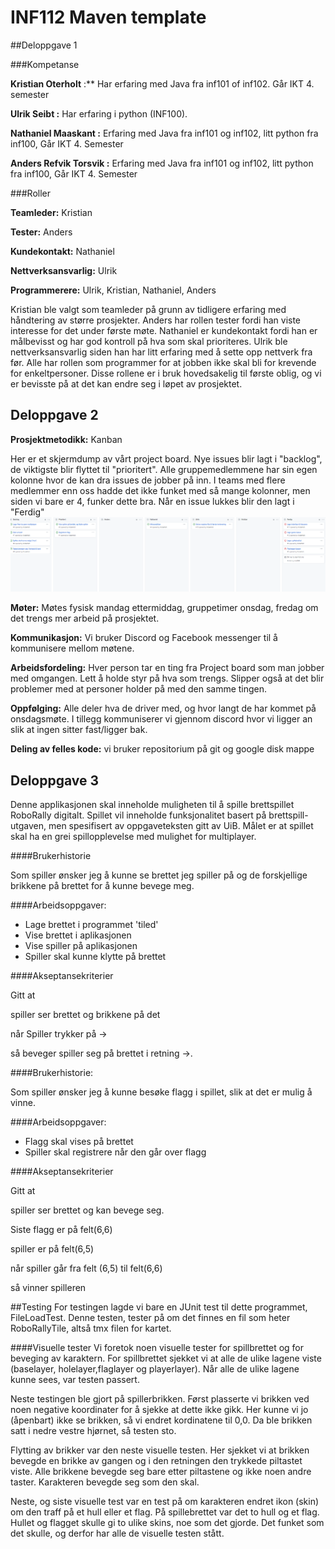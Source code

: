 # INF112 Maven template 
##Deloppgave 1

###Kompetanse

**Kristian Oterholt** :**
Har erfaring med Java fra inf101 of inf102. Går IKT 4. semester

**Ulrik Seibt :**
Har erfaring i python (INF100).

**Nathaniel Maaskant :**
Erfaring med Java fra inf101 og inf102, litt python fra inf100, Går IKT 4. Semester

**Anders Refvik Torsvik :**
Erfaring med Java fra inf101 og inf102, litt python fra inf100, Går IKT 4. Semester

###Roller

**Teamleder:** Kristian

**Tester:** Anders

**Kundekontakt:** Nathaniel

**Nettverksansvarlig:** Ulrik

**Programmerere:** Ulrik, Kristian, Nathaniel, Anders

Kristian ble valgt som teamleder på grunn av tidligere erfaring med håndtering av større prosjekter. Anders har rollen tester fordi han viste interesse for det under første møte. Nathaniel er kundekontakt fordi han er målbevisst og har god kontroll på hva som skal prioriteres. Ulrik ble nettverksansvarlig siden han har litt erfaring med å sette opp nettverk fra før. Alle har rollen som programmer for at jobben ikke skal bli for krevende for enkeltpersoner. Disse rollene er i bruk hovedsakelig til første oblig, og vi er bevisste på at det kan endre seg i løpet av prosjektet.

## Deloppgave 2

**Prosjektmetodikk:** Kanban

Her er et skjermdump av vårt project board. Nye issues blir lagt i "backlog", de viktigste blir flyttet til "prioritert".
Alle gruppemedlemmene har sin egen kolonne hvor de kan dra issues de jobber på inn. I teams med flere medlemmer enn oss hadde det ikke funket med så mange kolonner,
men siden vi bare er 4, funker dette bra. Når en issue lukkes blir den lagt i "Ferdig"
![img.png](img.png)

**Møter:** Møtes fysisk mandag ettermiddag, gruppetimer onsdag,  fredag om det trengs mer arbeid på prosjektet.

**Kommunikasjon:** Vi bruker Discord og Facebook messenger til å kommunisere mellom møtene.

**Arbeidsfordeling:** Hver person tar en ting fra Project board som man jobber med omgangen. Lett å holde styr på hva som trengs. Slipper også at det blir problemer med at personer holder på med den samme tingen.

**Oppfølging:** Alle deler hva de driver med, og hvor langt de har kommet på onsdagsmøte. I tillegg kommuniserer vi gjennom discord hvor vi ligger an slik at ingen sitter fast/ligger bak.

**Deling av felles kode:** vi bruker repositorium på git og google disk mappe

## Deloppgave 3

Denne applikasjonen skal inneholde muligheten til å spille brettspillet RoboRally digitalt. Spillet vil inneholde funksjonalitet basert på brettspill-utgaven, men spesifisert av oppgaveteksten gitt av UiB. Målet er at spillet skal ha en grei spillopplevelse med mulighet for multiplayer.

####Brukerhistorie


Som spiller ønsker jeg å kunne se brettet jeg spiller på og de forskjellige brikkene på brettet for å kunne bevege meg.

####Arbeidsoppgaver:

* Lage brettet i programmet 'tiled'
* Vise brettet i aplikasjonen
* Vise spiller på aplikasjonen
* Spiller skal kunne klytte på brettet

####Akseptansekriterier

Gitt at

spiller ser brettet og brikkene på det


når Spiller trykker på ->

så beveger spiller seg på brettet i retning ->.

####Brukerhistorie:


Som spiller ønsker jeg å kunne besøke flagg i spillet, slik at det er mulig å vinne.

####Arbeidsoppgaver:

* Flagg skal vises på brettet
* Spiller skal registrere når den går over flagg

####Akseptansekriterier



Gitt at

spiller ser brettet og kan bevege seg.

Siste flagg er på felt(6,6)

spiller er på felt(6,5)

når spiller går fra felt (6,5) til felt(6,6)

så vinner spilleren

##Testing
For testingen lagde vi bare en JUnit test til dette programmet, FileLoadTest.
Denne testen, tester på om det finnes en fil som heter RoboRallyTile, altså tmx filen for kartet.

####Visuelle tester
Vi foretok noen visuelle tester for spillbrettet og for beveging av karaktern.
For spillbrettet sjekket vi at alle de ulike lagene viste (baselayer, holelayer,flaglayer og playerlayer).
Når alle de ulike lagene kunne sees, var testen passert.

Neste testingen ble gjort på spillerbrikken. Først plasserte vi brikken ved noen negative koordinater for å sjekke at dette ikke gikk.
Her kunne vi jo (åpenbart) ikke se brikken, så vi endret kordinatene til 0,0.
Da ble brikken satt i nedre vestre hjørnet, så testen sto.

Flytting av brikker var den neste visuelle testen. Her sjekket vi at brikken bevegde en brikke av gangen og i den retningen den trykkede piltastet viste.
Alle brikkene bevegde seg bare etter piltastene og ikke noen andre taster. Karakteren bevegde seg som den skal.

Neste, og siste visuelle test var en test på om karakteren endret ikon (skin) om den traff på et hull eller et flag.
På spillebrettet var det to hull og et flag. Hullet og flagget skulle gi to ulike skins, noe som det gjorde.
Det funket som det skulle, og derfor har alle de visuelle testen stått. 
